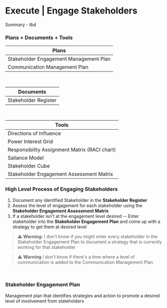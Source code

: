 # Execute | Engage Stakeholders

Summary - tbd

### Plans + Documents + Tools

| Plans                                  |
| -------------------------------------- |
| Stakeholder Engagement Management Plan |
| Communication Management Plan          |

<br>

| Documents            |
| -------------------- |
| Stakeholder Register |

<br>

| Tools                                         |
| --------------------------------------------- |
| Directions of Influence                       |
| Power Interest Grid                           |
| Responsibility Assignment Matrix (RACI chart) |
| Saliance Model                                |
| Stakeholder Cube                              |
| Stakeholder Engagement Assessment Matrix      |

### High Level Process of Engaging Stakeholders

1. Document any identified Stakeholder in the **Stakeholder Register**
2. Assess the level of engagement for each stakeholder using the **Stakeholder Engagement Assessment Matrix**
3. If a stakeholder isn't at the engagement level desired -- Enter stakeholder into the **Stakeholder Engagement Plan** and come up with a strategy to get them at desired level

> :warning: **Warning:** I don't know if you might enter every stakeholder in the Stakeholder Engagement Plan to document a strategy that is currently working for that stakeholder

> :warning: **Warning** I don't know if there's a time where a level of communication is added to the Communication Management Plan

<br>

### Stakeholder Engagement Plan

Management plan that identifies strategies and action to promote a desired level of involvement from stateholders

